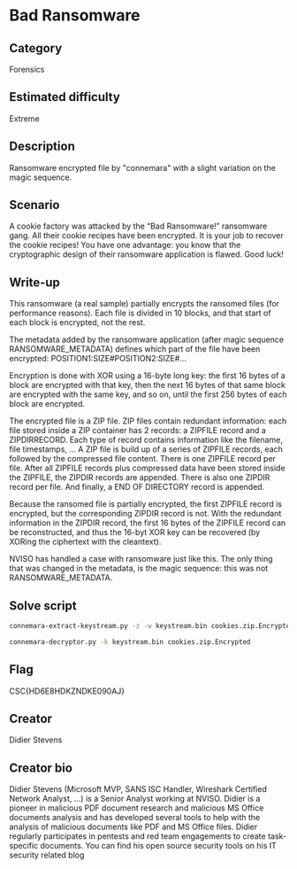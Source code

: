 # Bad Ransomware

## Category
Forensics

## Estimated difficulty
Extreme

## Description
Ransomware encrypted file by "connemara" with a slight variation on the magic sequence.

## Scenario
  A cookie factory was attacked by the “Bad Ransomware!” ransomware gang.
  All their cookie recipes have been encrypted.
  It is your job to recover the cookie recipes!
  You have one advantage: you know that the cryptographic design of their ransomware application is flawed.
  Good luck!

## Write-up
This ransomware (a real sample) partially encrypts the ransomed files (for performance reasons). Each file is divided in 10 blocks, and that start of each block is encrypted, not the rest.

The metadata added by the ransomware application (after magic sequence RANSOMWARE_METADATA) defines which part of the file have been encrypted: POSITION1:SIZE#POSITION2:SIZE#...

Encryption is done with XOR using a 16-byte long key: the first 16 bytes of a block are encrypted with that key, then the next 16 bytes of that same block are encrypted with the same key, and so on, until the first 256 bytes of each block are encrypted.

The encrypted file is a ZIP file. ZIP files contain redundant information: each file stored inside a ZIP container has 2 records: a ZIPFILE record and a ZIPDIRRECORD. Each type of record contains information like the filename, file timestamps, ... A ZIP file is build up of a series of ZIPFILE records, each followed by the compressed file content. There is one ZIPFILE record per file. After all ZIPFILE records plus compressed data have been stored inside the ZIPFILE, the ZIPDIR records are appended. There is also one ZIPDIR record per file. And finally, a END OF DIRECTORY record is appended.

Because the ransomed file is partially encrypted, the first ZIPFILE record is encrypted, but the corresponding ZIPDIR record is not. With the redundant information in the ZIPDIR record, the first 16 bytes of the ZIPFILE record can be reconstructed, and thus the 16-byt XOR key can be recovered (by XORing the ciphertext with the cleantext).

NVISO has handled a case with ransomware just like this. The only thing that was changed in the metadata, is the magic sequence: this was not RANSOMWARE_METADATA.

## Solve script
```sh
connemara-extract-keystream.py -z -w keystream.bin cookies.zip.Encrypted

connemara-decryptor.py -k keystream.bin cookies.zip.Encrypted
```

## Flag
CSC{HD6E8HDKZNDKE090AJ}

## Creator
Didier Stevens

## Creator bio
Didier Stevens (Microsoft MVP, SANS ISC Handler, Wireshark Certified Network Analyst, …) is a Senior Analyst working at NVISO. Didier is a pioneer in malicious PDF document research and malicious MS Office documents analysis and has developed several tools to help with the analysis of malicious documents like PDF and MS Office files. Didier regularly participates in pentests and red team engagements to create task-specific documents. You can find his open source security tools on his IT security related blog
